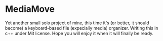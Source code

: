 # MediaMove
Yet another small solo project of mine, this time it's (or better, it should become) a keyboard-based file (expecially media) organizer. Writing this in c++ under Mit license. Hope you will enjoy it when it will finally be ready.

